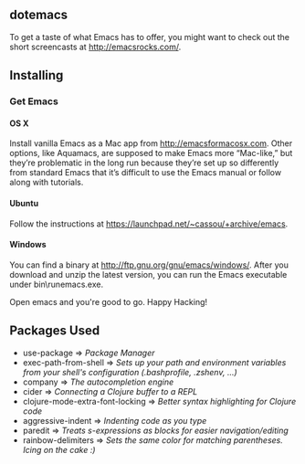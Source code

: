 ## dotemacs

To get a taste of what Emacs has to offer, you might want to check out the short screencasts at http://emacsrocks.com/.

## Installing

### Get Emacs

#### OS X

Install vanilla Emacs as a Mac app from http://emacsformacosx.com. Other options, like Aquamacs, are supposed to make Emacs more “Mac-like,” but they’re problematic in the long run because they’re set up so differently from standard Emacs that it’s difficult to use the Emacs manual or follow along with tutorials.

#### Ubuntu
Follow the instructions at https://launchpad.net/~cassou/+archive/emacs.

#### Windows 
You can find a binary at http://ftp.gnu.org/gnu/emacs/windows/. After you download and unzip the latest version, you can run the Emacs executable under bin\runemacs.exe.

Open emacs and you're good to go. Happy Hacking!

## Packages Used
- use-package                     => *Package Manager*
- exec-path-from-shell            => *Sets up your path and environment variables from your shell's configuration (.bashprofile, .zshenv, ...)*
- company                         => *The autocompletion engine*
- cider                           => *Connecting a Clojure buffer to a REPL*
- clojure-mode-extra-font-locking => *Better syntax highlighting for Clojure code*
- aggressive-indent               => *Indenting code as you type*
- paredit                         => *Treats s-expressions as blocks for easier navigation/editing*
- rainbow-delimiters              => *Sets the same color for matching parentheses. Icing on the
  cake :)*

